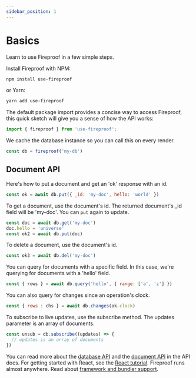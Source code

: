 ```yaml
---
sidebar_position: 1
---
```

# Basics

Learn to use Fireproof in a few simple steps.

Install Fireproof with NPM:

```sh
npm install use-fireproof
```

or Yarn:

```sh
yarn add use-fireproof
```

The default package import provides a concise way to access Fireproof, this quick sketch will give you a sense of how the API works:
```js
import { fireproof } from 'use-fireproof';
```

We cache the database instance so you can call this on every render.

```js
const db = fireproof('my-db')
```

## Document API

Here's how to put a document and get an 'ok' response with an id.

```js
const ok = await db.put({ _id: 'my-doc', hello: 'world' })
```

To get a document, use the document's id. The returned document's _id field will be 'my-doc'. You can `put` again to update.

```js
const doc = await db.get('my-doc')
doc.hello = 'universe'
const ok2 = await db.put(doc)
```

To delete a document, use the document's id.

```js
const ok3 = await db.del('my-doc')
```

You can query for documents with a specific field. In this case, we're querying for documents with a 'hello' field.

```js
const { rows } = await db.query('hello', { range: ['a', 'z'] })
```

You can also query for changes since an operation's clock.

```js
const { rows : chs } = await db.changes(ok.clock)
```

To subscribe to live updates, use the subscribe method. The updates parameter is an array of documents.

```js
const unsub = db.subscribe((updates) => {
  // updates is an array of documents
})
```

You can read more about the [database API](./database) and the [document API](./documents) in the API docs. For getting started with React, see the [React tutorial](/docs/react-tutorial). Fireproof runs almost anywhere. Read about [framework and bundler support](/docs/bundling).
